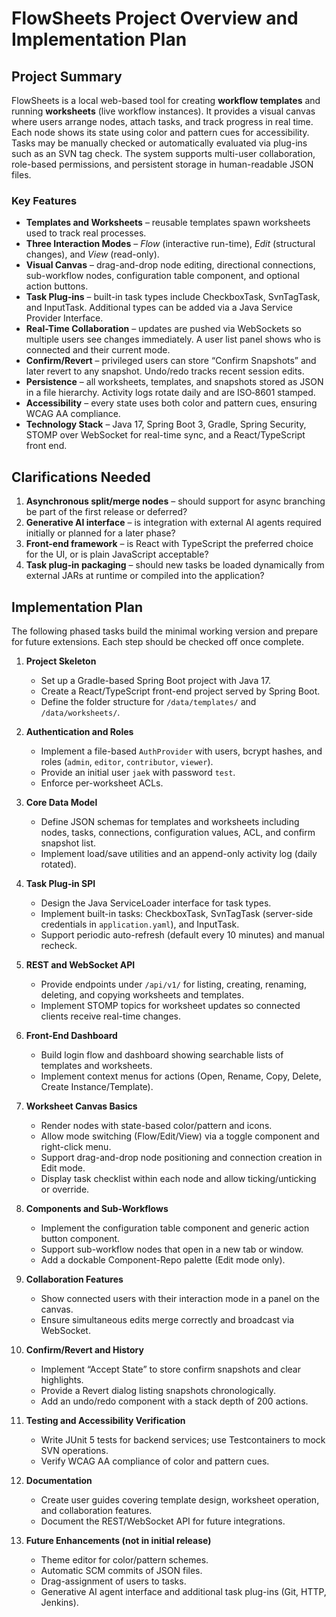 # FlowSheets Project Overview and Implementation Plan

## Project Summary
FlowSheets is a local web-based tool for creating **workflow templates** and running **worksheets** (live workflow instances). It provides a visual canvas where users arrange nodes, attach tasks, and track progress in real time. Each node shows its state using color and pattern cues for accessibility. Tasks may be manually checked or automatically evaluated via plug-ins such as an SVN tag check. The system supports multi-user collaboration, role-based permissions, and persistent storage in human-readable JSON files.

### Key Features
- **Templates and Worksheets** – reusable templates spawn worksheets used to track real processes.
- **Three Interaction Modes** – *Flow* (interactive run-time), *Edit* (structural changes), and *View* (read-only).
- **Visual Canvas** – drag-and-drop node editing, directional connections, sub-workflow nodes, configuration table component, and optional action buttons.
- **Task Plug‑ins** – built-in task types include CheckboxTask, SvnTagTask, and InputTask. Additional types can be added via a Java Service Provider Interface.
- **Real-Time Collaboration** – updates are pushed via WebSockets so multiple users see changes immediately. A user list panel shows who is connected and their current mode.
- **Confirm/Revert** – privileged users can store “Confirm Snapshots” and later revert to any snapshot. Undo/redo tracks recent session edits.
- **Persistence** – all worksheets, templates, and snapshots stored as JSON in a file hierarchy. Activity logs rotate daily and are ISO‑8601 stamped.
- **Accessibility** – every state uses both color and pattern cues, ensuring WCAG AA compliance.
- **Technology Stack** – Java 17, Spring Boot 3, Gradle, Spring Security, STOMP over WebSocket for real-time sync, and a React/TypeScript front end.

## Clarifications Needed
1. **Asynchronous split/merge nodes** – should support for async branching be part of the first release or deferred?
2. **Generative AI interface** – is integration with external AI agents required initially or planned for a later phase?
3. **Front-end framework** – is React with TypeScript the preferred choice for the UI, or is plain JavaScript acceptable?
4. **Task plug‑in packaging** – should new tasks be loaded dynamically from external JARs at runtime or compiled into the application?

## Implementation Plan
The following phased tasks build the minimal working version and prepare for future extensions. Each step should be checked off once complete.

1. **Project Skeleton**
   - Set up a Gradle-based Spring Boot project with Java 17.
   - Create a React/TypeScript front-end project served by Spring Boot.
   - Define the folder structure for `/data/templates/` and `/data/worksheets/`.

2. **Authentication and Roles**
   - Implement a file-based `AuthProvider` with users, bcrypt hashes, and roles (`admin`, `editor`, `contributor`, `viewer`).
   - Provide an initial user `jaek` with password `test`.
   - Enforce per-worksheet ACLs.

3. **Core Data Model**
   - Define JSON schemas for templates and worksheets including nodes, tasks, connections, configuration values, ACL, and confirm snapshot list.
   - Implement load/save utilities and an append-only activity log (daily rotated).

4. **Task Plug‑in SPI**
   - Design the Java ServiceLoader interface for task types.
   - Implement built-in tasks: CheckboxTask, SvnTagTask (server-side credentials in `application.yaml`), and InputTask.
   - Support periodic auto-refresh (default every 10 minutes) and manual recheck.

5. **REST and WebSocket API**
   - Provide endpoints under `/api/v1/` for listing, creating, renaming, deleting, and copying worksheets and templates.
   - Implement STOMP topics for worksheet updates so connected clients receive real-time changes.

6. **Front-End Dashboard**
   - Build login flow and dashboard showing searchable lists of templates and worksheets.
   - Implement context menus for actions (Open, Rename, Copy, Delete, Create Instance/Template).

7. **Worksheet Canvas Basics**
   - Render nodes with state-based color/pattern and icons.
   - Allow mode switching (Flow/Edit/View) via a toggle component and right-click menu.
   - Support drag-and-drop node positioning and connection creation in Edit mode.
   - Display task checklist within each node and allow ticking/unticking or override.

8. **Components and Sub-Workflows**
   - Implement the configuration table component and generic action button component.
   - Support sub-workflow nodes that open in a new tab or window.
   - Add a dockable Component-Repo palette (Edit mode only).

9. **Collaboration Features**
   - Show connected users with their interaction mode in a panel on the canvas.
   - Ensure simultaneous edits merge correctly and broadcast via WebSocket.

10. **Confirm/Revert and History**
    - Implement “Accept State” to store confirm snapshots and clear highlights.
    - Provide a Revert dialog listing snapshots chronologically.
    - Add an undo/redo component with a stack depth of 200 actions.

11. **Testing and Accessibility Verification**
    - Write JUnit 5 tests for backend services; use Testcontainers to mock SVN operations.
    - Verify WCAG AA compliance of color and pattern cues.

12. **Documentation**
    - Create user guides covering template design, worksheet operation, and collaboration features.
    - Document the REST/WebSocket API for future integrations.

13. **Future Enhancements (not in initial release)**
    - Theme editor for color/pattern schemes.
    - Automatic SCM commits of JSON files.
    - Drag-assignment of users to tasks.
    - Generative AI agent interface and additional task plug-ins (Git, HTTP, Jenkins).

